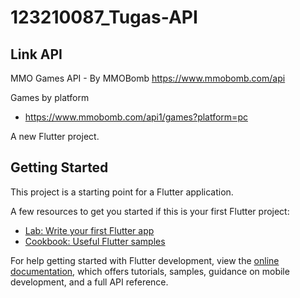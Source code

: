 # 123210087_Tugas-API

## Link API
MMO Games API - By MMOBomb https://www.mmobomb.com/api

Games by platform
- https://www.mmobomb.com/api1/games?platform=pc

A new Flutter project.

## Getting Started

This project is a starting point for a Flutter application.

A few resources to get you started if this is your first Flutter project:

- [Lab: Write your first Flutter app](https://docs.flutter.dev/get-started/codelab)
- [Cookbook: Useful Flutter samples](https://docs.flutter.dev/cookbook)

For help getting started with Flutter development, view the
[online documentation](https://docs.flutter.dev/), which offers tutorials,
samples, guidance on mobile development, and a full API reference.
